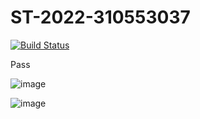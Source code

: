 # ST-2022-310553037



[![Build Status](https://app.travis-ci.com/KaiWang8/ST-2022-310553037.svg?branch=master)](https://app.travis-ci.com/KaiWang8/ST-2022-310553037)


Pass

![image](https://user-images.githubusercontent.com/101326693/158180417-ebe54dc8-d091-4956-a063-fb835d936aeb.png)


![image](https://user-images.githubusercontent.com/101326693/158180486-d976e382-3bf3-4d36-b4e6-41360007eb6a.png)
